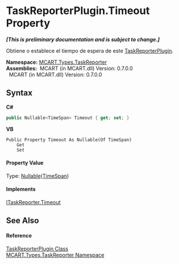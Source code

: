 # TaskReporterPlugin.Timeout Property 
 _**\[This is preliminary documentation and is subject to change.\]**_

Obtiene o establece el tiempo de espera de este <a href="2cca1eb3-f49c-080a-88d8-66137c07787e">TaskReporterPlugin</a>.

**Namespace:**&nbsp;<a href="256f3901-18cb-eeca-835c-7de778822db3">MCART.Types.TaskReporter</a><br />**Assemblies:**&nbsp;&nbsp;MCART (in MCART.dll) Version: 0.7.0.0<br />&nbsp;&nbsp;MCART (in MCART.dll) Version: 0.7.0.0<br />

## Syntax

**C#**<br />
``` C#
public Nullable<TimeSpan> Timeout { get; set; }
```

**VB**<br />
``` VB
Public Property Timeout As Nullable(Of TimeSpan)
	Get
	Set
```


#### Property Value
Type: <a href="http://msdn2.microsoft.com/es-es/library/b3h38hb0" target="_blank">Nullable</a>(<a href="http://msdn2.microsoft.com/es-es/library/269ew577" target="_blank">TimeSpan</a>)

#### Implements
<a href="c988fec7-b502-9ad0-c0b7-87ff68ddc30b">ITaskReporter.Timeout</a><br />

## See Also


#### Reference
<a href="2cca1eb3-f49c-080a-88d8-66137c07787e">TaskReporterPlugin Class</a><br /><a href="256f3901-18cb-eeca-835c-7de778822db3">MCART.Types.TaskReporter Namespace</a><br />